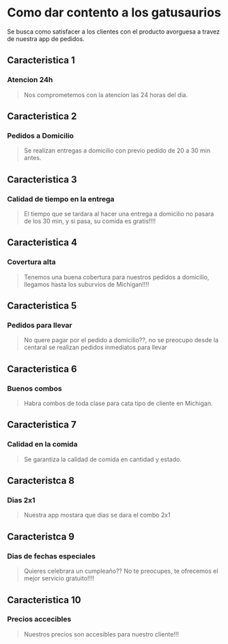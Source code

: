# Como dar contento a los gatusaurios

Se busca como satisfacer a los clientes con el producto avorguesa a travez de nuestra app de pedidos.

## Caracteristica 1
### Atencion 24h
> Nos comprometemos con la atencion las 24 horas del dia.

## Caracteristica 2
### Pedidos a Domicilio
> Se realizan entregas a domicilio con previo pedido de 20 a 30 min antes.
## Caracteristica 3 
### Calidad de tiempo en la entrega
> El tiempo que se tardara al hacer una entrega a domicilio no pasara de los 30 min, y si pasa, su comida es gratis!!!!

## Caracteristica 4
### Covertura alta
> Tenemos una buena cobertura para nuestros pedidos a domicilio, llegamos hasta los suburvios de Michigan!!!!

## Caracteristica 5 
### Pedidos para llevar
> No quere pagar por el pedido a domicilio??, no se preocupo desde la centaral se realizan pedidos inmediatos para llevar

## Caracteristica 6
### Buenos combos
> Habra combos de toda clase para cata tipo de cliente en Michigan.

## Caracteristica 7
### Calidad en la comida
> Se garantiza la calidad de comida en cantidad y estado.

## Caracteristca 8
### Dias 2x1
>Nuestra app mostara que dias se dara el combo 2x1

## Caracteristca 9 
### Dias de fechas especiales 
> Quieres celebrara un cumpleaño?? No te preocupes, te ofrecemos el mejor servicio gratuito!!!!

## Caracteristica 10
### Precios accecibles
> Nuestros precios son accesibles para nuestro cliente!!!

